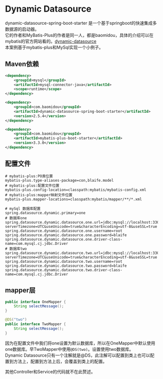 # Dynamic Datasource
dynamic-datasource-spring-boot-starter 是一个基于springboot的快速集成多数据源的启动器。  
它的作者和MyBatis-Plus的作者是同一人，都是baomidou，具体的介绍可以在mybatis的官方网站看的。[dynamic-datasource](https://mybatis.plus/guide/dynamic-datasource.html)  
本案例基于mybatis-plus和MySql实现一个小例子。

## Maven依赖
```xml
<dependency>
    <groupId>mysql</groupId>
    <artifactId>mysql-connector-java</artifactId>
    <scope>runtime</scope>
</dependency>
```
```xml
<dependency>
    <groupId>com.baomidou</groupId>
    <artifactId>dynamic-datasource-spring-boot-starter</artifactId>
    <version>2.5.4</version>
</dependency>
```
```xml
<dependency>
    <groupId>com.baomidou</groupId>
    <artifactId>mybatis-plus-boot-starter</artifactId>
    <version>3.3.0</version>
</dependency>
```

## 配置文件
```properties
# mybatis-plus:PO类位置
mybatis-plus.type-aliases-package=con,blaife.model
# mybatis-plus:配置文件位置
mybatis-plus.config-location=classpath:mybatis/mybatis-config.xml
# mybatis-plus:mapper映射文件位置
mybatis-plus.mapper-locations=classpath:mybatis/mapper/**/*.xml

# mySql 数据库配置
spring.datasource.dynamic.primary=one
# 数据库one
spring.datasource.dynamic.datasource.one.url=jdbc:mysql://localhost:3306/source_one?serverTimezone=UTC&useUnicode=true&characterEncoding=utf-8&useSSL=true
spring.datasource.dynamic.datasource.one.username=root
spring.datasource.dynamic.datasource.one.password=blaife
spring.datasource.dynamic.datasource.one.driver-class-name=com.mysql.cj.jdbc.Driver
# 数据库two
spring.datasource.dynamic.datasource.two.url=jdbc:mysql://localhost:3306/source_two?serverTimezone=UTC&useUnicode=true&characterEncoding=utf-8&useSSL=true
spring.datasource.dynamic.datasource.two.username=root
spring.datasource.dynamic.datasource.two.password=blaife
spring.datasource.dynamic.datasource.two.driver-class-name=com.mysql.cj.jdbc.Driver
```

## mapper层
```java
public interface OneMapper {
    String selectMessage();
}

@DS("two")
public interface TwoMapper {
    String selectMessage();
}
```

因为在配置文件中我们将one设置为默认数据库，所以在OneMapper中默认使用one数据库。早TwoMapper中使用`@DS(two)`。设置使用two数据库。  
Dynamic Datasource只有一个注解就是@DS，此注解可以配置到类上也可以配置到方法上，配置到方法上后，会覆盖到类上的配置。

其他Controller和Service的代码就不在此赘述。
